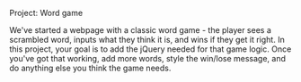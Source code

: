  
Project: Word game

We've started a webpage with a classic word game - the player sees a scrambled word, inputs what they think it is, and wins if they get it right. In this project, your goal is to add the jQuery needed for that game logic. Once you've got that working, add more words, style the win/lose message, and do anything else you think the game needs.

